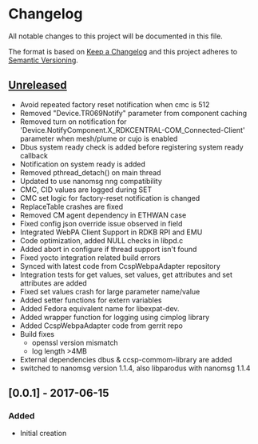 # Changelog
All notable changes to this project will be documented in this file.

The format is based on [Keep a Changelog](http://keepachangelog.com/en/1.0.0/)
and this project adheres to [Semantic Versioning](http://semver.org/spec/v2.0.0.html).

## [Unreleased]
- Avoid repeated factory reset notification when cmc is 512
- Removed "Device.TR069Notify" parameter from component caching
- Removed turn on notification for 'Device.NotifyComponent.X_RDKCENTRAL-COM_Connected-Client' parameter when mesh/plume or cujo is enabled
- Dbus system ready check is added before registering system ready callback
- Notification on system ready is added
- Removed pthread_detach() on main thread
- Updated to use nanomsg nng compatibility
- CMC, CID values are logged during SET
- CMC set logic for factory-reset notification is changed
- ReplaceTable crashes are fixed
- Removed CM agent dependency in ETHWAN case
- Fixed config json override issue observed in field
- Integrated WebPA Client Support in RDKB RPI and EMU 
- Code optimization, added NULL checks in libpd.c
- Added abort in configure if thread support isn't found 
- Fixed yocto integration related build errors
- Synced with latest code from CcspWebpaAdapter repository
- Integration tests for get values, set values, get attributes and set attributes are added
- Fixed set values crash for large parameter name/value
- Added setter functions for extern variables
- Added Fedora equivalent name for libexpat-dev.
- Added wrapper function for logging using cimplog library
- Added CcspWebpaAdapter code from gerrit repo
- Build fixes
    - openssl version mismatch 
    - log length >4MB
- External dependencies dbus & ccsp-commom-library are added
- switched to nanomsg version 1.1.4, also libparodus with nanomsg 1.1.4

## [0.0.1] - 2017-06-15
### Added
- Initial creation

[Unreleased]: https://github.com/Comcast/parodus2ccsp/compare/953ff88c5ad415ca486fe06164e794efa8021c5d...HEAD
